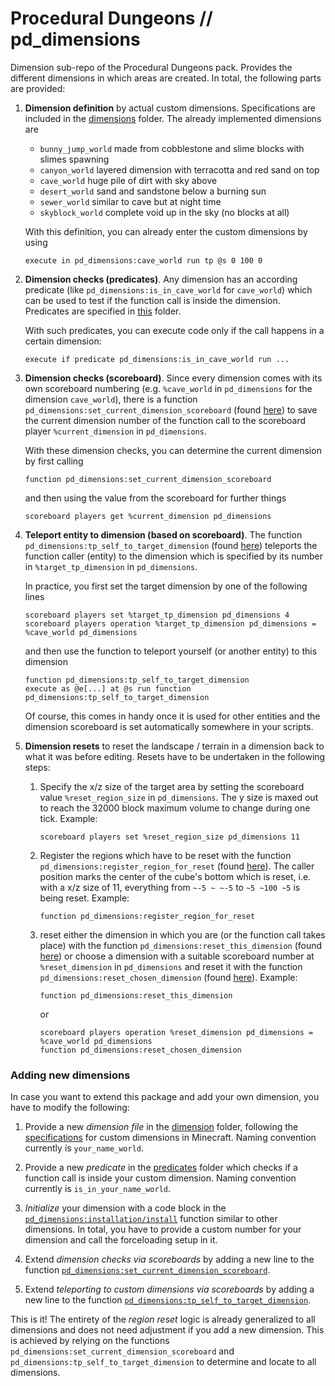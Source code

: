 # Procedural Dungeons // pd_dimensions

Dimension sub-repo of the Procedural Dungeons pack. Provides the different dimensions in which areas are created. In total, the following parts are provided:

1. **Dimension definition** by actual custom dimensions. Specifications are included in the [dimensions](dimensions/) folder. The already implemented dimensions are
    - `bunny_jump_world` made from cobblestone and slime blocks with slimes spawning
    - `canyon_world` layered dimension with terracotta and red sand on top
    - `cave_world` huge pile of dirt with sky above
    - `desert_world` sand and sandstone below a burning sun
    - `sewer_world` similar to cave but at night time
    - `skyblock_world` complete void up in the sky (no blocks at all)

    With this definition, you can already enter the custom dimensions by using
    ```mcfunction
    execute in pd_dimensions:cave_world run tp @s 0 100 0
    ```

2. **Dimension checks (predicates)**. Any dimension has an according predicate (like `pd_dimensions:is_in_cave_world` for `cave_world`) which can be used to test if the function call is inside the dimension. Predicates are specified in [this](predicates/) folder.

    With such predicates, you can execute code only if the call happens in a certain dimension:
    ```mcfunction
    execute if predicate pd_dimensions:is_in_cave_world run ...
    ```

3. **Dimension checks (scoreboard)**. Since every dimension comes with its own scoreboard numbering (e.g. `%cave_world` in `pd_dimensions` for the dimension `cave_world`), there is a function `pd_dimensions:set_current_dimension_scoreboard` (found [here](functions/set_current_dimension_scoreboard.mcfunction)) to save the current dimension number of the function call to the scoreboard player `%current_dimension` in `pd_dimensions`.

    With these dimension checks, you can determine the current dimension by first calling
    ```mcfunction
    function pd_dimensions:set_current_dimension_scoreboard
    ```
    and then using the value from the scoreboard for further things
    ```mcfunction
    scoreboard players get %current_dimension pd_dimensions
    ```

4. **Teleport entity to dimension (based on scoreboard)**. The function `pd_dimensions:tp_self_to_target_dimension` (found [here](functions/tp_self_to_target_dimension.mcfunction)) teleports the function caller (entity) to the dimension which is specified by its number in `%target_tp_dimension` in `pd_dimensions`.

    In practice, you first set the target dimension by one of the following lines
    ```mcfunction
    scoreboard players set %target_tp_dimension pd_dimensions 4
    scoreboard players operation %target_tp_dimension pd_dimensions = %cave_world pd_dimensions
    ```
    and then use the function to teleport yourself (or another entity) to this dimension
    ```mcfunction
    function pd_dimensions:tp_self_to_target_dimension
    execute as @e[...] at @s run function pd_dimensions:tp_self_to_target_dimension
    ```
    Of course, this comes in handy once it is used for other entities and the dimension scoreboard is set automatically somewhere in your scripts.

5. **Dimension resets** to reset the landscape / terrain in a dimension back to what it was before editing. Resets have to be undertaken in the following steps:

    1. Specify the x/z size of the target area by setting the scoreboard value `%reset_region_size` in `pd_dimensions`. The y size is maxed out to reach the 32000 block maximum volume to change during one tick. Example:
        ```mcfunction
        scoreboard players set %reset_region_size pd_dimensions 11
        ```
    2. Register the regions which have to be reset with the function `pd_dimensions:register_region_for_reset` (found [here](functions/register_region_for_reset.mcfunction)). The caller position marks the center of the cube's bottom which is reset, i.e. with a x/z size of 11, everything from `~-5 ~ ~-5` to `~5 ~100 ~5` is being reset. Example:
        ```mcfunction
        function pd_dimensions:register_region_for_reset
        ```
    3. reset either the dimension in which you are (or the function call takes place) with the function `pd_dimensions:reset_this_dimension` (found [here](functions/reset_this_dimension.mcfunction)) or choose a dimension with a suitable scoreboard number at `%reset_dimension` in `pd_dimensions` and reset it with the function `pd_dimensions:reset_chosen_dimension` (found [here](functions/reset_chosen_dimension.mcfunction)). Example:
        ```mcfunction
        function pd_dimensions:reset_this_dimension
        ```
        or
        ```mcfunction
        scoreboard players operation %reset_dimension pd_dimensions = %cave_world pd_dimensions
        function pd_dimensions:reset_chosen_dimension
        ```



### Adding new dimensions

In case you want to extend this package and add your own dimension, you have to modify the following:

1. Provide a new *dimension file* in the [dimension](dimension/) folder, following the [specifications](https://minecraft.fandom.com/wiki/Custom_dimension) for custom dimensions in Minecraft. Naming convention currently is `your_name_world`.

2. Provide a new *predicate* in the [predicates](predicates/) folder which checks if a function call is inside your custom dimension. Naming convention currently is `is_in_your_name_world`.

3. *Initialize* your dimension with a code block in the [`pd_dimensions:installation/install`](functions/installation/install.mcfunction) function similar to other dimensions. In total, you have to provide a custom number for your dimension and call the forceloading setup in it.

4. Extend *dimension checks via scoreboards* by adding a new line to the function [`pd_dimensions:set_current_dimension_scoreboard`](functions/set_current_dimension_scoreboard.mcfunction).

5. Extend *teleporting to custom dimensions via scoreboards* by adding a new line to the function [`pd_dimensions:tp_self_to_target_dimension`](functions/tp_self_to_target_dimension.mcfunction).


This is it! The entirety of the *region reset* logic is already generalized to all dimensions and does not need adjustment if you add a new dimension. This is achieved by relying on the functions `pd_dimensions:set_current_dimension_scoreboard` and `pd_dimensions:tp_self_to_target_dimension` to determine and locate to all dimensions.
